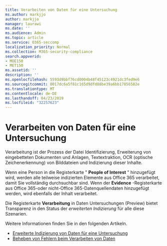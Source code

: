 ```yaml
---
title: Verarbeiten von Daten für eine Untersuchung
ms.author: markjjo
author: markjjo
manager: laurawi
ms.date: ''
ms.audience: Admin
ms.topic: article
ms.service: O365-seccomp
localization_priority: Normal
ms.collection: M365-security-compliance
search.appverid:
- MOE150
- MET150
ms.assetid: ''
description: ''
ms.openlocfilehash: 5593d9bbf76cd0004b48f45123c4921dc3fed9e6
ms.sourcegitcommit: 0017dc6a5f81c165d9dfd88be39a6bb17856582e
ms.translationtype: MT
ms.contentlocale: de-DE
ms.lasthandoff: 04/23/2019
ms.locfileid: "32257623"
---
```

# <a name="process-data-for-an-investigation"></a>Verarbeiten von Daten für eine Untersuchung

Verarbeitung ist der Prozess der Datei Identifizierung, Erweiterung von eingebetteten Dokumenten und Anlagen, Textextraktion, OCR (optische Zeichenerkennung) von Bilddateien und Indizierung dieser Inhalte.  

Wenn eine Person in die Registerkarte " **People of Interest** " hinzugefügt wird, werden alle teilweise indizierten Elemente aus Office 365 verarbeitet, damit Sie vollständig durchsuchbar sind.  Wenn der **Evidence** -Registerkarte aus Office 365-oder nicht-Office 365-Datenquellendaten hinzugefügt werden, wird ebenfalls der Inhalt verarbeitet.

Die Registerkarte **Verarbeitung** in Daten Untersuchungen (Preview) bietet Transparenz in den Status der *erweiterten Indizierung* für alle diese Szenarien.

Weitere Informationen finden Sie in den folgenden Artikeln.

- [Erweiterte Indizierung von Daten für eine Untersuchung](index-data-people-of-interest.md)
- [Beheben von Fehlern beim Verarbeiten von Daten](error-remediation.md)
